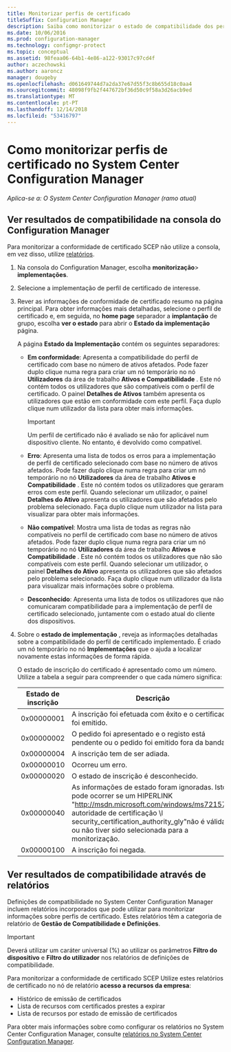 ```yaml
---
title: Monitorizar perfis de certificado
titleSuffix: Configuration Manager
description: Saiba como monitorizar o estado de compatibilidade dos perfis de certificado do System Center Configuration Manager.
ms.date: 10/06/2016
ms.prod: configuration-manager
ms.technology: configmgr-protect
ms.topic: conceptual
ms.assetid: 98feaa06-64b1-4e86-a122-93017c97cd4f
author: aczechowski
ms.author: aaroncz
manager: dougeby
ms.openlocfilehash: d061649744d7a2da37e67d55f3c8b655d18c0aa4
ms.sourcegitcommit: 48098f9fb2f447672bf36d50c9f58a3d26acb9ed
ms.translationtype: MT
ms.contentlocale: pt-PT
ms.lasthandoff: 12/14/2018
ms.locfileid: "53416797"
---
```

# <a name="how-to-monitor-certificate-profiles-in-system-center-configuration-manager"></a>Como monitorizar perfis de certificado no System Center Configuration Manager

*Aplica-se a: O System Center Configuration Manager (ramo atual)*


##  <a name="view-compliance-results-in-the-configuration-manager-console"></a>Ver resultados de compatibilidade na consola do Configuration Manager  

Para monitorizar a conformidade de certificado SCEP não utilize a consola, em vez disso, utilize [relatórios](#view-compliance-results-by-using-reports). 

1. Na consola do Configuration Manager, escolha **monitorização**>  **implementações**.  

2. Selecione a implementação de perfil de certificado de interesse.  

3. Rever as informações de conformidade de certificado resumo na página principal. Para obter informações mais detalhadas, selecione o perfil de certificado e, em seguida, no **home page** separador a **implantação** de grupo, escolha **ver o estado** para abrir o  **Estado da implementação** página.  

    A página **Estado da Implementação** contém os seguintes separadores:  

   -   **Em conformidade**: Apresenta a compatibilidade do perfil de certificado com base no número de ativos afetados. Pode fazer duplo clique numa regra para criar um nó temporário no nó **Utilizadores** da área de trabalho **Ativos e Compatibilidade** . Este nó contém todos os utilizadores que são compatíveis com o perfil de certificado. O painel **Detalhes de Ativos** também apresenta os utilizadores que estão em conformidade com este perfil. Faça duplo clique num utilizador da lista para obter mais informações.  

       > [!IMPORTANT]  
       >  Um perfil de certificado não é avaliado se não for aplicável num dispositivo cliente. No entanto, é devolvido como compatível.  

   -   **Erro**: Apresenta uma lista de todos os erros para a implementação de perfil de certificado selecionado com base no número de ativos afetados. Pode fazer duplo clique numa regra para criar um nó temporário no nó **Utilizadores** da área de trabalho **Ativos e Compatibilidade** . Este nó contém todos os utilizadores que geraram erros com este perfil. Quando selecionar um utilizador, o painel **Detalhes do Ativo** apresenta os utilizadores que são afetados pelo problema selecionado. Faça duplo clique num utilizador na lista para visualizar para obter mais informações.  

   -   **Não compatível**: Mostra uma lista de todas as regras não compatíveis no perfil de certificado com base no número de ativos afetados. Pode fazer duplo clique numa regra para criar um nó temporário no nó **Utilizadores** da área de trabalho **Ativos e Compatibilidade** . Este nó contém todos os utilizadores que não são compatíveis com este perfil. Quando selecionar um utilizador, o painel **Detalhes do Ativo** apresenta os utilizadores que são afetados pelo problema selecionado. Faça duplo clique num utilizador da lista para visualizar mais informações sobre o problema.  

   -   **Desconhecido**: Apresenta uma lista de todos os utilizadores que não comunicaram compatibilidade para a implementação de perfil de certificado selecionado, juntamente com o estado atual do cliente dos dispositivos.  

4. Sobre o **estado de implementação** , reveja as informações detalhadas sobre a compatibilidade do perfil de certificado implementado. É criado um nó temporário no nó **Implementações** que o ajuda a localizar novamente estas informações de forma rápida.  

    O estado de inscrição do certificado é apresentado como um número. Utilize a tabela a seguir para compreender o que cada número significa:  


   | Estado de inscrição |                                                                                                                   Descrição                                                                                                                   |
   |-------------------|-------------------------------------------------------------------------------------------------------------------------------------------------------------------------------------------------------------------------------------------------|
   |    0x00000001     |                                                                                         A inscrição foi efetuada com êxito e o certificado foi emitido.                                                                                          |
   |    0x00000002     |                                                                    O pedido foi apresentado e o registo está pendente ou o pedido foi emitido fora da banda.                                                                    |
   |    0x00000004     |                                                                                                          A inscrição tem de ser adiada.                                                                                                           |
   |    0x00000010     |                                                                                                               Ocorreu um erro.                                                                                                                |
   |    0x00000020     |                                                                                                        O estado de inscrição é desconhecido.                                                                                                        |
   |    0x00000040     | As informações de estado foram ignoradas. Isto pode ocorrer se um HIPERLINK "<http://msdn.microsoft.com/windows/ms721572>" autoridade de certificação \l security_certification_authority_gly"não é válida ou não tiver sido selecionada para a monitorização. |
   |    0x00000100     |                                                                                                           A inscrição foi negada.                                                                                                           |

##  <a name="view-compliance-results-by-using-reports"></a>Ver resultados de compatibilidade através de relatórios

 Definições de compatibilidade no System Center Configuration Manager incluem relatórios incorporados que pode utilizar para monitorizar informações sobre perfis de certificado. Estes relatórios têm a categoria de relatório de **Gestão de Compatibilidade e Definições**.  

> [!IMPORTANT]  
>  Deverá utilizar um caráter universal (%) ao utilizar os parâmetros **Filtro do dispositivo** e **Filtro do utilizador** nos relatórios de definições de compatibilidade.  

Para monitorizar a conformidade de certificado SCEP Utilize estes relatórios de certificado no nó de relatório **acesso a recursos da empresa**:  

 -   Histórico de emissão de certificados  
 -   Lista de recursos com certificados prestes a expirar  
 -   Lista de recursos por estado de emissão de certificados  



 Para obter mais informações sobre como configurar os relatórios no System Center Configuration Manager, consulte [relatórios no System Center Configuration Manager](../../core/servers/manage/reporting.md).  
